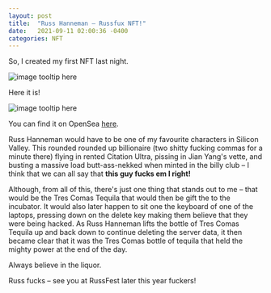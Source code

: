 ```yaml
---
layout: post
title:  "Russ Hanneman – Russfux NFT!"
date:   2021-09-11 02:00:36 -0400
categories: NFT
---
```

So, I created my first NFT last night.

![image tooltip here](https://images.squarespace-cdn.com/content/v1/5dc055cdec12da56d4db1853/1573055013424-87W6Y52MAWVHER09E66G/image-asset.png?format=2500w)

Here it is!

![image tooltip here](https://media.discordapp.net/attachments/761984858771030038/886127894089306122/RussFux.png)

You can find it on OpenSea [here](https://opensea.io/JaredFux/).

Russ Hanneman would have to be one of my favourite characters in Silicon Valley. This rounded rounded up billionaire (two shitty fucking commas for a minute there) flying in rented Citation Ultra, pissing in Jian Yang's vette, and busting a massive load butt-ass-nekked when minted in the billy club – I think that we can all say that **this guy fucks em I right!**

Although, from all of this, there's just one thing that stands out to me – that would be the Tres Comas Tequila that would then be gift the to the incubator. It would also later happen to sit one the keyboard of one of the laptops, pressing down on the delete key making them believe  that they were being hacked. As Russ Hanneman lifts the bottle of Tres Comas Tequila up and back down to continue deleting the server data, it then became clear that it was the Tres Comas bottle of tequila that held the mighty power at the end of the day.

Always believe in the liquor.

Russ fucks – see you at RussFest later this year fuckers!